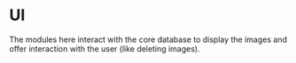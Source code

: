 # UI
The modules here interact with the core database to display the images and offer interaction with the user (like deleting images).

